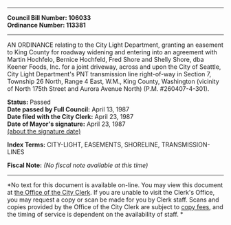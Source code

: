 * * * * *  
  
**Council Bill Number: [](#h0)[](#h2)106033**   
**Ordinance Number: 113381**  
  
* * * * *  
  
AN ORDINANCE relating to the City Light Department, granting an easement to King County for roadway widening and entering into an agreement with Martin Hochfelo, Bernice Hochfeld, Fred Shore and Shelly Shore, dba Keener Foods, Inc. for a joint driveway, across and upon the City of Seattle, City Light Department's PNT transmission line right-of-way in Section 7, Township 26 North, Range 4 East, W.M., King County, Washington (vicinity of North 175th Street and Aurora Avenue North) (P.M. \#260407-4-301).  
  
**Status:** Passed   
**Date passed by Full Council:** April 13, 1987   
**Date filed with the City Clerk:** April 23, 1987   
**Date of Mayor's signature:** April 23, 1987   
[(about the signature date)](/~public/approvaldate.htm)   
  
  
  
**Index Terms:** CITY-LIGHT, EASEMENTS, SHORELINE, TRANSMISSION-LINES  
  
**Fiscal Note:** *(No fiscal note available at this time)*  
  
* * * * *  
  
*No text for this document is available on-line. You may view this document at [the Office of the City Clerk](http://www.seattle.gov/leg/clerk/contactUs.htm). If you are unable to visit the Clerk's Office, you may request a copy or scan be made for you by Clerk staff. Scans and copies provided by the Office of the City Clerk are subject to [copy fees](http://clerk.seattle.gov/~public/clerkfees.htm), and the timing of service is dependent on the availability of staff. *  
  
  
